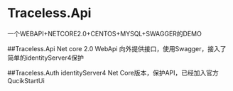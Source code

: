 # Traceless.Api
一个WEBAPI+NETCORE2.0+CENTOS+MYSQL+SWAGGER的DEMO

##Traceless.Api
Net core 2.0 WebApi
向外提供接口，使用Swagger，接入了简单的identityServer4保护

##Traceless.Auth
identityServer4 Net Core版本，保护API，已经加入官方QucikStartUi

